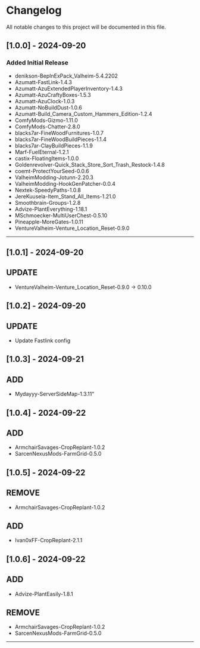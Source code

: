 # Changelog

All notable changes to this project will be documented in this file.

## [1.0.0] - 2024-09-20

### Added Initial Release

- denikson-BepInExPack_Valheim-5.4.2202
- Azumatt-FastLink-1.4.3
- Azumatt-AzuExtendedPlayerInventory-1.4.3
- Azumatt-AzuCraftyBoxes-1.5.3
- Azumatt-AzuClock-1.0.3
- Azumatt-NoBuildDust-1.0.6
- Azumatt-Build_Camera_Custom_Hammers_Edition-1.2.4
- ComfyMods-Gizmo-1.11.0
- ComfyMods-Chatter-2.8.0
- blacks7ar-FineWoodFurnitures-1.0.7
- blacks7ar-FineWoodBuildPieces-1.1.4
- blacks7ar-ClayBuildPieces-1.1.9
- Marf-FuelEternal-1.2.1
- castix-FloatingItems-1.0.0
- Goldenrevolver-Quick_Stack_Store_Sort_Trash_Restock-1.4.8
- coemt-ProtectYourSeed-0.0.6
- ValheimModding-Jotunn-2.20.3
- ValheimModding-HookGenPatcher-0.0.4
- Nextek-SpeedyPaths-1.0.8
- JereKuusela-Item_Stand_All_Items-1.21.0
- Smoothbrain-Groups-1.2.8
- Advize-PlantEverything-1.18.1
- MSchmoecker-MultiUserChest-0.5.10
- Pineapple-MoreGates-1.0.11
- VentureValheim-Venture_Location_Reset-0.9.0
---

## [1.0.1] - 2024-09-20

## UPDATE

- VentureValheim-Venture_Location_Reset-0.9.0 -> 0.10.0

## [1.0.2] - 2024-09-20

## UPDATE

- Update Fastlink config

## [1.0.3] - 2024-09-21

## ADD

- Mydayyy-ServerSideMap-1.3.11"

## [1.0.4] - 2024-09-22

## ADD

- ArmchairSavages-CropReplant-1.0.2
- SarcenNexusMods-FarmGrid-0.5.0


## [1.0.5] - 2024-09-22

## REMOVE

- ArmchairSavages-CropReplant-1.0.2
 
## ADD

-  	Ivan0xFF-CropReplant-2.1.1

## [1.0.6] - 2024-09-22

## ADD

- Advize-PlantEasily-1.8.1

## REMOVE

- ArmchairSavages-CropReplant-1.0.2
- SarcenNexusMods-FarmGrid-0.5.0


---